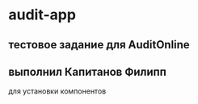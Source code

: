 # audit-app

## тестовое задание для AuditOnline

## выполнил Капитанов Филипп

для установки компонентов
